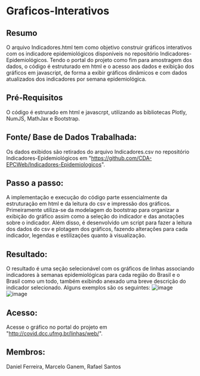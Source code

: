 # Graficos-Interativos
## Resumo
  O arquivo Indicadores.html tem como objetivo construir gráficos interativos com os indicadore epidemiológicos disponíveis no repositório Indicadores-Epidemiológicos. Tendo o portal do projeto como fim para amostragem dos dados, o código é estruturado em html e o acesso aos dados e exibição dos gráficos em javascript, de forma a exibir gráficos dinâmicos e com dados atualizados dos indicadores por semana epidemiológica.
## Pré-Requisitos
  O código é estrurado em html e javascrpt, utilizando as bibliotecas Plotly, NumJS, MathJax e Bootstrap.
## Fonte/ Base de Dados Trabalhada:
  Os dados exibidos são retirados do arquivo Indicadores.csv no repositório Indicadores-Epidemiológicos em "https://github.com/CDA-EPCWeb/Indicadores-Epidemiologicos".
## Passo a passo:
  A implementação e execução do código parte essencialmente da estruturação em html e da leitura do csv e impressão dos gráficos. Primeiramente utiliza-se da modelagem do bootstrap para organizar a exibição do gráfico assim como a seleção do indicador e das anotações sobre o indicador. Além disso, é desenvolvido um script para fazer a leitura dos dados do csv e plotagem dos gráficos, fazendo alterações para cada indicador, legendas e estilizações quanto à visualização. 
## Resultado:
  O resultado é uma seção selecionável com os gráficos de linhas associando indicadores à semanas epidemiológicas para cada região do Brasil e o Brasil como um todo, também exibindo anexado uma breve descrição do indicador selecionado. Alguns exemplos são os seguintes:
  ![image](https://user-images.githubusercontent.com/57276191/109439353-c21feb00-7a0c-11eb-8089-e1b9caf2c791.png)
  ![image](https://user-images.githubusercontent.com/57276191/109439387-dbc13280-7a0c-11eb-8813-2424d29ab229.png)
## Acesso:
  Acesse o gráfico no portal do projeto em "http://covid.dcc.ufmg.br/linhas/web/".
## Membros:
  Daniel Ferreira, Marcelo Ganem, Rafael Santos
